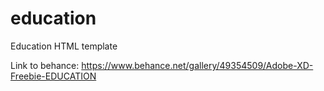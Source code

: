 # education
Education HTML template

Link to behance:
https://www.behance.net/gallery/49354509/Adobe-XD-Freebie-EDUCATION
